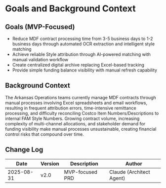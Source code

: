 # Goals and Background Context

## Goals (MVP-Focused)
- Reduce MDF contract processing time from 3-5 business days to 1-2 business days through automated OCR extraction and intelligent style matching
- Achieve reliable Style attribution through AI-powered matching with manual validation workflow
- Create centralized digital archive replacing Excel-based tracking
- Provide simple funding balance visibility with manual refresh capability

## Background Context
The Arkansas Operations teams currently manage MDF contracts through manual processes involving Excel spreadsheets and email workflows, resulting in frequent attribution errors, time-intensive remittance processing, and difficulty reconciling Costco Item Numbers/Descriptions to internal FAM Style Numbers. Growing contract volume, increasing complexity of multi-channel allocations, and stakeholder demand for funding visibility make manual processes unsustainable, creating financial control risks that compound over time.

## Change Log
| Date | Version | Description | Author |
|------|---------|-------------|---------|
| 2025-08-31 | v2.0 | MVP-focused PRD | Claude (Architect Agent) |
